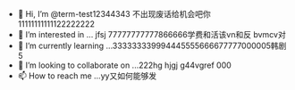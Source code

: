- 👋 Hi, I’m @term-test12344343  不出现废话给机会吧你11111111111122222222
- 👀 I’m interested in ...   jfsj  77777777777866666学费和活该vn和反  bvmcv对
- 🌱 I’m currently learning ...333333339994445555666677777000005韩剧5
- 💞️ I’m looking to collaborate on ...222hg hjgj g44vgref  000
- 📫 How to reach me ...yy又如何能够发

<!---
term-test123/term-test123 is a ✨ special ✨ repository because its `README.md` (this file) appears on your GitHub profile.
You can click the Preview link to take a look at your changes.
--->
